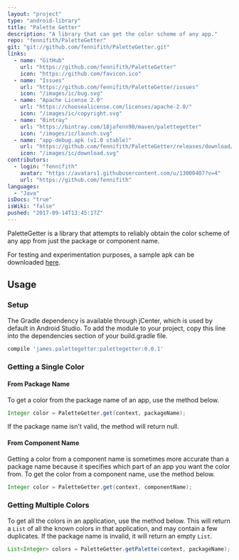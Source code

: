 ```yaml
---
layout: "project"
type: "android-library"
title: "Palette Getter"
description: "A library that can get the color scheme of any app."
repo: "fennifith/PaletteGetter"
git: "git://github.com/fennifith/PaletteGetter.git"
links: 
  - name: "GitHub"
    url: "https://github.com/fennifith/PaletteGetter"
    icon: "https://github.com/favicon.ico"
  - name: "Issues"
    url: "https://github.com/fennifith/PaletteGetter/issues"
    icon: "/images/ic/bug.svg"
  - name: "Apache License 2.0"
    url: "https://choosealicense.com/licenses/apache-2.0/"
    icon: "/images/ic/copyright.svg"
  - name: "Bintray"
    url: "https://bintray.com/18jafenn90/maven/palettegetter"
    icon: "/images/ic/launch.svg"
  - name: "app-debug.apk (v1.0 stable)"
    url: "https://github.com/fennifith/PaletteGetter/releases/download/v1.0/app-debug.apk"
    icon: "/images/ic/download.svg"
contributors: 
  - login: "fennifith"
    avatar: "https://avatars1.githubusercontent.com/u/13000407?v=4"
    url: "https://github.com/fennifith"
languages: 
  - "Java"
isDocs: "true"
isWiki: "false"
pushed: "2017-09-14T13:45:17Z"
---
```


PaletteGetter is a library that attempts to reliably obtain the color scheme of any app from just the package or component name.

For testing and experimentation purposes, a sample apk can be downloaded [here](https://github.com/TheAndroidMaster/PaletteGetter/releases).

## Usage

### Setup

The Gradle dependency is available through jCenter, which is used by default in Android Studio. To add the module to your project, copy this line into the dependencies section of your build.gradle file.
``` gradle
compile 'james.palettegetter:palettegetter:0.0.1'
```

### Getting a Single Color

#### From Package Name

To get a color from the package name of an app, use the method below.
``` java
Integer color = PaletteGetter.get(context, packageName);
```

If the package name isn't valid, the method will return null.

#### From Component Name

Getting a color from a component name is sometimes more accurate than a package name because it specifies which part of an app you want the color from. To get the color from a component name, use the method below.
``` java
Integer color = PaletteGetter.get(context, componentName);
```

### Getting Multiple Colors

To get all the colors in an application, use the method below. This will return a `List` of all the known colors in that application, and may contain a few duplicates. If the package name is invalid, it will return an empty `List`.
``` java
List<Integer> colors = PaletteGetter.getPalette(context, packageName);
```
